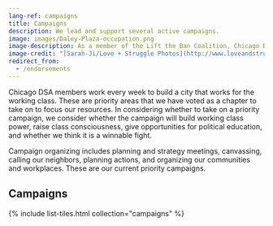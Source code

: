 ```yaml
---
lang-ref: campaigns
title: Campaigns
description: We lead and support several active campaigns.
image: images/Daley-Plaza-occupation.png
image-description: As a member of the Lift the Ban Coalition, Chicago DSA helped organize a 5-day occupation of Daley Plaza in August 2020.
image-credit: "[Sarah-Ji/Love + Struggle Photos](http://www.loveandstrugglephotos.com/)"
redirect_from:
  - /endorsements
---
```


Chicago DSA members work every week to build a city that works for the working class. These are priority areas that we have voted as a chapter to take on to focus our resources. In considering whether to take on a priority campaign, we consider whether the campaign will build working class power, raise class consciousness, give opportunities for political education, and whether we think it is a winnable fight.

Campaign organizing includes planning and strategy meetings, canvassing, calling our neighbors, planning actions, and organizing our communities and workplaces. These are our current priority campaigns.

## Campaigns

{% include list-tiles.html collection="campaigns" %}
